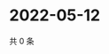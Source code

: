 # 2022-05-12

共 0 条

<!-- BEGIN WEIBO -->
<!-- 最后更新时间 Thu May 12 2022 20:26:38 GMT+0800 (China Standard Time) -->

<!-- END WEIBO -->
